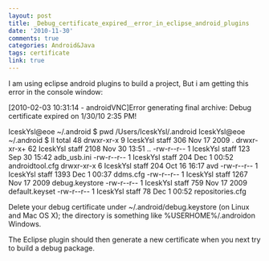 ```yaml
---
layout: post
title: _Debug_certificate_expired__error_in_eclipse_android_plugins
date: '2010-11-30'
comments: true
categories: Android&Java
tags: certificate
link: true
---
```

I am using eclipse android plugins to build a project, But i am getting this error in the console window:

[2010-02-03 10:31:14 - androidVNC]Error generating final archive:
Debug certificate expired on 1/30/10 2:35 PM!

IceskYsl@eoe ~/.android $ pwd
/Users/IceskYsl/.android
IceskYsl@eoe ~/.android $ ll
total 48
drwxr-xr-x   9 IceskYsl  staff   306 Nov 17  2009 .
drwxr-xr-x+ 62 IceskYsl  staff  2108 Nov 30 13:51 ..
-rw-r--r--   1 IceskYsl  staff   123 Sep 30 15:42 adb_usb.ini
-rw-r--r--   1 IceskYsl  staff   204 Dec  1 00:52 androidtool.cfg
drwxr-xr-x   6 IceskYsl  staff   204 Oct 16 16:17 avd
-rw-r--r--   1 IceskYsl  staff  1393 Dec  1 00:37 ddms.cfg
-rw-r--r--   1 IceskYsl  staff  1267 Nov 17  2009 debug.keystore
-rw-r--r--   1 IceskYsl  staff   759 Nov 17  2009 default.keyset
-rw-r--r--   1 IceskYsl  staff    78 Dec  1 00:52 repositories.cfg

Delete your debug certificate under ~/.android/debug.keystore (on Linux and Mac OS X); the directory is something like %USERHOME%/.androidon Windows.

The Eclipse plugin should then generate a new certificate when you next try to build a debug package.
